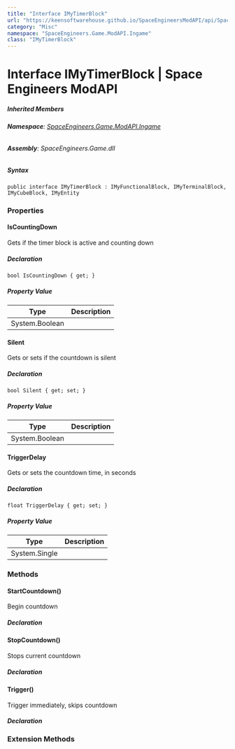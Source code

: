 ```yaml
---
title: "Interface IMyTimerBlock"
url: "https://keensoftwarehouse.github.io/SpaceEngineersModAPI/api/SpaceEngineers.Game.ModAPI.Ingame.IMyTimerBlock.html"
category: "Misc"
namespace: "SpaceEngineers.Game.ModAPI.Ingame"
class: "IMyTimerBlock"
---
```


# Interface IMyTimerBlock | Space Engineers ModAPI

##### Inherited Members

###### **Namespace**: [SpaceEngineers.Game.ModAPI.Ingame](https://keensoftwarehouse.github.io/SpaceEngineersModAPI/api/SpaceEngineers.Game.ModAPI.Ingame.html)

###### **Assembly**: SpaceEngineers.Game.dll

##### Syntax

```
public interface IMyTimerBlock : IMyFunctionalBlock, IMyTerminalBlock, IMyCubeBlock, IMyEntity
```

### Properties

#### IsCountingDown

Gets if the timer block is active and counting down

##### Declaration

```
bool IsCountingDown { get; }
```

##### Property Value

| Type | Description |
| --- | --- |
| System.Boolean |     |

#### Silent

Gets or sets if the countdown is silent

##### Declaration

```
bool Silent { get; set; }
```

##### Property Value

| Type | Description |
| --- | --- |
| System.Boolean |     |

#### TriggerDelay

Gets or sets the countdown time, in seconds

##### Declaration

```
float TriggerDelay { get; set; }
```

##### Property Value

| Type | Description |
| --- | --- |
| System.Single |     |

### Methods

#### StartCountdown()

Begin countdown

##### Declaration

#### StopCountdown()

Stops current countdown

##### Declaration

#### Trigger()

Trigger immediately, skips countdown

##### Declaration

### Extension Methods